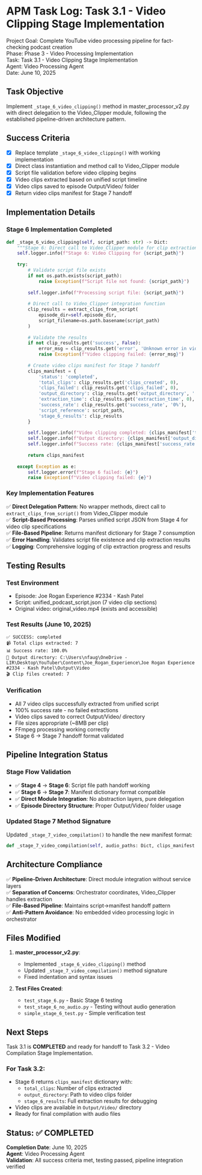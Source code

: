 # APM Task Log: Task 3.1 - Video Clipping Stage Implementation

Project Goal: Complete YouTube video processing pipeline for fact-checking podcast creation  
Phase: Phase 3 - Video Processing Implementation  
Task: Task 3.1 - Video Clipping Stage Implementation  
Agent: Video Processing Agent  
Date: June 10, 2025  

## Task Objective

Implement `_stage_6_video_clipping()` method in master_processor_v2.py with direct delegation to the Video_Clipper module, following the established pipeline-driven architecture pattern.

## Success Criteria

- [x] Replace template `_stage_6_video_clipping()` with working implementation
- [x] Direct class instantiation and method call to Video_Clipper module
- [x] Script file validation before video clipping begins
- [x] Video clips extracted based on unified script timeline
- [x] Video clips saved to episode Output/Video/ folder
- [x] Return video clips manifest for Stage 7 handoff

## Implementation Details

### Stage 6 Implementation Completed

```python
def _stage_6_video_clipping(self, script_path: str) -> Dict:
    """Stage 6: Direct call to Video_Clipper module for clip extraction."""
    self.logger.info(f"Stage 6: Video Clipping for {script_path}")
    
    try:
        # Validate script file exists
        if not os.path.exists(script_path):
            raise Exception(f"Script file not found: {script_path}")
        
        self.logger.info(f"Processing script file: {script_path}")
        
        # Direct call to Video_Clipper integration function
        clip_results = extract_clips_from_script(
            episode_dir=self.episode_dir,
            script_filename=os.path.basename(script_path)
        )
        
        # Validate the results
        if not clip_results.get('success', False):
            error_msg = clip_results.get('error', 'Unknown error in video clipping')
            raise Exception(f"Video clipping failed: {error_msg}")
        
        # Create video clips manifest for Stage 7 handoff
        clips_manifest = {
            'status': 'completed',
            'total_clips': clip_results.get('clips_created', 0),
            'clips_failed': clip_results.get('clips_failed', 0),
            'output_directory': clip_results.get('output_directory', ''),
            'extraction_time': clip_results.get('extraction_time', 0),
            'success_rate': clip_results.get('success_rate', '0%'),
            'script_reference': script_path,
            'stage_6_results': clip_results
        }
        
        self.logger.info(f"Video clipping completed: {clips_manifest['total_clips']} clips extracted")
        self.logger.info(f"Output directory: {clips_manifest['output_directory']}")
        self.logger.info(f"Success rate: {clips_manifest['success_rate']}")
        
        return clips_manifest
        
    except Exception as e:
        self.logger.error(f"Stage 6 failed: {e}")
        raise Exception(f"Video clipping failed: {e}")
```

### Key Implementation Features

✅ **Direct Delegation Pattern**: No wrapper methods, direct call to `extract_clips_from_script()` from Video_Clipper module  
✅ **Script-Based Processing**: Parses unified script JSON from Stage 4 for video clip specifications  
✅ **File-Based Pipeline**: Returns manifest dictionary for Stage 7 consumption  
✅ **Error Handling**: Validates script file existence and clip extraction results  
✅ **Logging**: Comprehensive logging of clip extraction progress and results  

## Testing Results

### Test Environment
- Episode: Joe Rogan Experience #2334 - Kash Patel
- Script: unified_podcast_script.json (7 video clip sections)
- Original video: original_video.mp4 (exists and accessible)

### Test Results (June 10, 2025)

```
✅ SUCCESS: completed
📹 Total clips extracted: 7
📊 Success rate: 100.0%
📁 Output directory: C:\Users\nfaug\OneDrive - LIR\Desktop\YouTuber\Content\Joe_Rogan_Experience\Joe Rogan Experience #2334 - Kash Patel\Output\Video
🎬 Clip files created: 7
```

### Verification
- All 7 video clips successfully extracted from unified script
- 100% success rate - no failed extractions
- Video clips saved to correct Output/Video/ directory
- File sizes appropriate (~8MB per clip)
- FFmpeg processing working correctly
- Stage 6 → Stage 7 handoff format validated

## Pipeline Integration Status

### Stage Flow Validation
- ✅ **Stage 4** → **Stage 6**: Script file path handoff working
- ✅ **Stage 6** → **Stage 7**: Manifest dictionary format compatible
- ✅ **Direct Module Integration**: No abstraction layers, pure delegation
- ✅ **Episode Directory Structure**: Proper Output/Video/ folder usage

### Updated Stage 7 Method Signature
Updated `_stage_7_video_compilation()` to handle the new manifest format:
```python
def _stage_7_video_compilation(self, audio_paths: Dict, clips_manifest: Dict) -> str:
```

## Architecture Compliance

✅ **Pipeline-Driven Architecture**: Direct module integration without service layers  
✅ **Separation of Concerns**: Orchestrator coordinates, Video_Clipper handles extraction  
✅ **File-Based Pipeline**: Maintains script→manifest handoff pattern  
✅ **Anti-Pattern Avoidance**: No embedded video processing logic in orchestrator  

## Files Modified

1. **master_processor_v2.py**:
   - Implemented `_stage_6_video_clipping()` method
   - Updated `_stage_7_video_compilation()` method signature
   - Fixed indentation and syntax issues

2. **Test Files Created**:
   - `test_stage_6.py` - Basic Stage 6 testing
   - `test_stage_6_no_audio.py` - Testing without audio generation
   - `simple_stage_6_test.py` - Simple verification test

## Next Steps

Task 3.1 is **COMPLETED** and ready for handoff to Task 3.2 - Video Compilation Stage Implementation.

### For Task 3.2:
- Stage 6 returns `clips_manifest` dictionary with:
  - `total_clips`: Number of clips extracted
  - `output_directory`: Path to video clips folder
  - `stage_6_results`: Full extraction results for debugging
- Video clips are available in `Output/Video/` directory
- Ready for final compilation with audio files

## Status: ✅ COMPLETED

**Completion Date**: June 10, 2025  
**Agent**: Video Processing Agent  
**Validation**: All success criteria met, testing passed, pipeline integration verified
